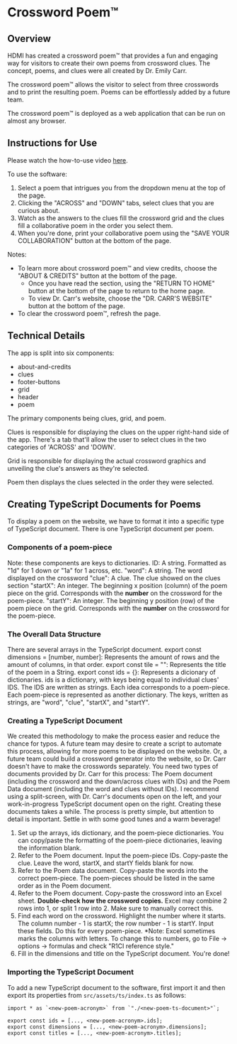 # Crossword Poem™

## Overview
HDMI has created a crossword poem™ that provides a fun and engaging way for visitors to create their own poems from crossword clues. The concept, poems, and clues were all created by Dr. Emily Carr.

The crossword poem™ allows the visitor to select from three crosswords and to print the resulting poem. Poems can be effortlessly added by a future team.

The crossword poem™ is deployed as a web application that can be run on almost any browser.

## Instructions for Use
Please watch the how-to-use video [here]().

To use the software:
1. Select a poem that intrigues you from the dropdown menu at the top of the page.
2. Clicking the "ACROSS" and "DOWN" tabs, select clues that you are curious about.
3. Watch as the answers to the clues fill the crossword grid and the clues fill a collaborative poem in the order you select them.
4. When you're done, print your collaborative poem using the "SAVE YOUR COLLABORATION" button at the bottom of the page.

Notes:
- To learn more about crossword poem™ and view credits, choose the "ABOUT & CREDITS" button at the bottom of the page.
  + Once you have read the section, using the "RETURN TO HOME" button at the bottom of the page to return to the home page.
  + To view Dr. Carr's website, choose the "DR. CARR'S WEBSITE" button at the bottom of the page.
- To clear the crossword poem™, refresh the page.

## Technical Details

The app is split into six components:

 - about-and-credits
 - clues
 - footer-buttons
 - grid
 - header
 - poem

The primary components being clues, grid, and poem.

Clues is responsible for displaying the clues on the upper right-hand side of the app. There's a tab that'll allow the user to select clues in the two categories of 'ACROSS' and 'DOWN'.

Grid is responsible for displaying the actual crossword graphics and unveiling the clue's answers as they're selected.

Poem then displays the clues selected in the order they were selected. 


## Creating TypeScript Documents for Poems

To display a poem on the website, we have to format it into a specific type of TypeScript document. There is one TypeScript document per poem.

### Components of a poem-piece

Note: these components are keys to dictionaries.
ID: A string. Formatted as "1d" for 1 down or "1a" for 1 across, etc.
"word": A string. The word displayed on the crossword
"clue": A clue. The clue showed on the clues section
"startX": An integer. The beginning x position (column) of the poem piece on the grid. Corresponds with the **number** on the crossword for the poem-piece.
"startY": An integer. The beginning y position (row) of the poem piece on the grid. Corresponds with the **number** on the crossword for the poem-piece.

### The Overall Data Structure
There are several arrays in the TypeScript document.
export const dimensions = [number, number]: Represents the amount of rows and the amount of columns, in that order.
export const tile = "": Represents the title of the poem in a String.
export const ids = {}: Represents a dicionary of dictionaries. ids is a dictionary, with keys being equal to individual clues' IDS. The IDS are written as strings.
Each idea corresponds to a poem-piece. Each poem-piece is represented as another dictionary. The keys, written as strings, are "word", "clue", "startX", and "startY".

### Creating a TypeScript Document
 
We created this methodology to make the process easier and reduce the chance for typos. A future team may desire to create a script to automate this process, allowing for more poems to be displayed on the website. Or, a future team could build a crossword generator into the website, so Dr. Carr doesn't have to make the crosswords separately.
You need two types of documents provided by Dr. Carr for this process: The Poem document (including the crossword and the down/across clues with IDs) and the Poem Data document (including the word and clues without IDs). I recommend using a split-screen, with Dr. Carr's documents open on the left, and your work-in-progress TypeScript document open on the right.
Creating these documents takes a while. The process is pretty simple, but attention to detail is important. Settle in with some good tunes and a warm beverage! 
1. Set up the arrays, ids dictionary, and the poem-piece dictionaries. You can copy/paste the formatting of the poem-piece dictionaries, leaving the information blank.
2. Refer to the Poem document. Input the poem-piece IDs. Copy-paste the clue. Leave the word, startX, and startY fields blank for now.
3. Refer to the Poem data document. Copy-paste the words into the correct poem-piece. The poem-pieces should be listed in the same order as in the Poem document.
4. Refer to the Poem document.  Copy-paste the crossword into an Excel sheet. **Double-check how the crossword copies.** Excel may combine 2 rows into 1, or split 1 row into 2. Make sure to manually correct this.
5. Find each word on the crossword. Highlight the number where it starts. The column number - 1 is startX; the row number - 1 is startY. Input these fields. Do this for every poem-piece.
*Note: Excel sometimes marks the columns with letters. To change this to numbers, go to File -> options -> formulas and check "R1CI reference style."
6. Fill in the dimensions and title on the TypeScript document. You're done! 


### Importing the TypeScript Document

To add a new TypeScript document to the software, first import it and then export its properties from `src/assets/ts/index.ts` as follows:

```
import * as `<new-poem-acronym>` from `"./<new-poem-ts-document>"`;

export const ids = [..., <new-poem-acronym>.ids];
export const dimensions = [..., <new-poem-acronym>.dimensions];
export const titles = [..., <new-poem-acronym>.titles];
```